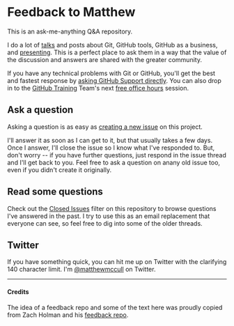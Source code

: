 Feedback to Matthew
=============================

This is an ask-me-anything Q&A repository.

I do a lot of [talks](https://speakerdeck.com/u/matthewmccullough) and posts about Git, GitHub tools, GitHub as a business, and [presenting](http://presentationpatterns.com). This is a perfect place to ask them in a way that the value of the discussion and answers are shared with the greater community.

If you have any technical problems with Git or GitHub, you'll get the best and fastest response by [asking GitHub Support directly](https://github.com/contact). You can also drop in to the [GitHub Training](https://github.com/training) Team's next [free office hours](http://github.com/training/free) session.


Ask a question
------------------------------------

Asking a question is as easy as [creating a new issue](https://github.com/matthewmccullough/feedback/issues) on this project.

I'll answer it as soon as I can get to it, but that usually takes a few days. Once I answer, I'll close the issue so I know what I've responded to. But, don't worry -- if you have further questions, just respond in the issue thread and I'll get back to you. Feel free to ask a question on anany old issue too, even if you didn't create it originally.


Read some questions
------------------------------------

Check out the [Closed Issues](https://github.com/matthewmccullough/feedback/issues?sort=created&direction=desc&state=closed&page=1) filter on this repository to browse questions I've answered in the past. I try to use this as an email replacement that everyone can see, so feel free to dig into some of the older threads.


Twitter
------------------------------------
If you have something quick, you can hit me up on Twitter with the clarifying 140 character limit. I'm [@matthewmccull](http://twitter.com/matthewmccull) on Twitter.


--------------------


#### Credits
The idea of a feedback repo and some of the text here was proudly copied from Zach Holman and his [feedback repo](https://github.com/holman/feedback).